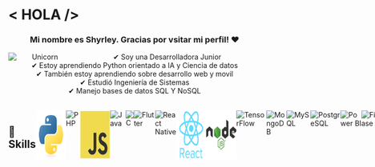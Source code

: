 <h1> < HOLA /> </h1>

<h3 align="center">Mi nombre es Shyrley. Gracias por vsitar mi perfil! ❤️ <br></h3>

<p align="center">
  
  <img align="left" width=130px alt="Unicorn" src="https://media.giphy.com/media/3ohs4BSacFKI7A717y/giphy.gif" />
  ✔ Soy una Desarrolladora Junior<br>
  ✔ Estoy aprendiendo Python orientado a IA y Ciencia de datos<br>
  ✔ También estoy aprendiendo sobre desarrollo web y movil <br>
  ✔ Estudió Ingeniería de Sistemas<br>
  ✔ Manejo bases de datos SQL Y NoSQL<br>
</p>

<br>

<div style="display: flex;">
  <h2>🌟 Skills</h2>
  <!-- Lenguajes -->
      <img align="left" alt="Python" width="60px" src="https://raw.githubusercontent.com/devicons/devicon/master/icons/python/python-original.svg"/>
      <img align="left" alt="PHP" width="60px" src="https://www.vectorlogo.zone/logos/php/php-icon.svg"/>
      <img align="left" alt="JavaScript" width="60px" src="https://raw.githubusercontent.com/devicons/devicon/master/icons/javascript/javascript-original.svg"/>
      <img align="left" alt="Java" width="60px" src="https://www.vectorlogo.zone/logos/java/java-icon.svg"/>
      <img align="left" alt="C" width="60px" src="https://seeklogo.com/images/C/c-sharp-c-logo-02F17714BA-seeklogo.com.png"/>
  <!-- Frameworks -->
      <img align="left" alt="Flutter" width="60px" src="https://www.vectorlogo.zone/logos/flutterio/flutterio-icon.svg"/>
      <img align="left" alt="React Native" width="60px" src="https://seeklogo.com/images/R/react-native-logo-221C671C70-seeklogo.com.png"/>
      <img align="left" alt="React" width="60px" src="https://raw.githubusercontent.com/devicons/devicon/master/icons/react/react-original-wordmark.svg"/>
      <img align="left" alt="Node.js" width="60px" src="https://raw.githubusercontent.com/devicons/devicon/master/icons/nodejs/nodejs-original-wordmark.svg"/>
      <img align="left" alt="TensorFlow" width="60px" src="https://www.vectorlogo.zone/logos/tensorflow/tensorflow-icon.svg"/>
  <!-- Bases de datos -->
      <img align="left" alt="MongoDB" width="40px" src="https://seeklogo.com/images/M/mongodb-logo-655F7D542D-seeklogo.com.png"/>
      <img align="left" alt="MySQL" width="60px" src="https://www.vectorlogo.zone/logos/mysql/mysql-icon.svg"/>
      <img align="left" alt="PostgreSQL" width="60px" src="https://seeklogo.com/images/P/postgresql-logo-5309879B58-seeklogo.com.png"/>
  <!-- Herramientas -->
      <img align="left" alt="Power BI" width="60px" src="https://seeklogo.com/images/P/power-bi-icon-logo-E1B451ED39-seeklogo.com.png"/>
      <img align="left" alt="Firebase" width="70px" src="https://www.vectorlogo.zone/logos/firebase/firebase-icon.svg"/>
      <img align="left" alt="Postman" width="60px" src="https://www.vectorlogo.zone/logos/getpostman/getpostman-icon.svg"/>
      <img align="left" alt="XAMPP" width="60px" src="https://seeklogo.com/images/X/xampp-logo-1C1A9E3689-seeklogo.com.png"/>
      <img align="left" alt="Notion" width="60px" src="https://seeklogo.com/images/N/notion-icon-logo-D1D5998962-seeklogo.com.png"/>
      <img align="left" alt="Asana" width="60px" src="https://seeklogo.com/images/A/asana-logo-B759BB50CD-seeklogo.com.png"/>
</div>
